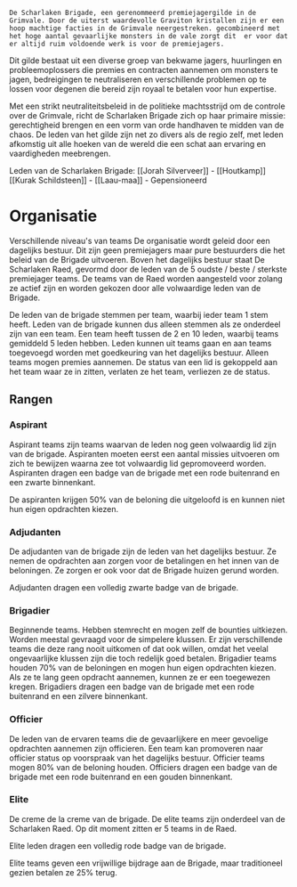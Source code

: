 	De Scharlaken Brigade, een gerenommeerd premiejagergilde in de Grimvale. Door de uiterst waardevolle Graviton kristallen zijn er een hoop machtige facties in de Grimvale neergestreken. gecombineerd met het hoge aantal gevaarlijke monsters in de vale zorgt dit  er voor dat er altijd ruim voldoende werk is voor de premiejagers. 

Dit gilde bestaat uit een diverse groep van bekwame jagers, huurlingen en probleemoplossers die premies en contracten aannemen om monsters te jagen, bedreigingen te neutraliseren en verschillende problemen op te lossen voor degenen die bereid zijn royaal te betalen voor hun expertise.

Met een strikt neutraliteitsbeleid in de politieke machtsstrijd om de controle over de Grimvale, richt de Scharlaken Brigade zich op haar primaire missie: gerechtigheid brengen en een vorm van orde handhaven te midden van de chaos. De leden van het gilde zijn net zo divers als de regio zelf, met leden afkomstig uit alle hoeken van de wereld die een schat aan ervaring en vaardigheden meebrengen.

Leden van de Scharlaken Brigade:
[[Jorah Silverveer]] - [[Houtkamp]]
[[Kurak Schildsteen]] - [[Laau-maa]] - Gepensioneerd


# Organisatie
Verschillende niveau's van teams
De organisatie wordt geleid door een dagelijks bestuur. Dit zijn geen premiejagers maar pure bestuurders die het beleid van de Brigade uitvoeren.
Boven het dagelijks bestuur staat De Scharlaken Raed, gevormd door de leden van de 5 oudste / beste / sterkste premiejager teams. De teams van de Raed worden aangesteld voor zolang ze actief zijn en worden gekozen door alle volwaardige leden van de Brigade.

De leden van de brigade stemmen per team, waarbij ieder team 1 stem heeft. 
Leden van de brigade kunnen dus alleen stemmen als ze onderdeel zijn van een team. Een team heeft tussen de 2 en 10 leden, waarbij teams gemiddeld 5 leden hebben.
Leden kunnen uit teams gaan en aan teams toegevoegd worden met goedkeuring van het dagelijks bestuur.
Alleen teams mogen premies aannemen.
De status van een lid is gekoppeld aan het team waar ze in zitten, verlaten ze het team, verliezen ze de status.
## Rangen
### Aspirant
Aspirant teams zijn teams waarvan de leden nog geen volwaardig lid zijn van de brigade. Aspiranten moeten eerst een aantal missies uitvoeren om zich te bewijzen waarna zee tot volwaardig lid gepromoveerd worden.
Aspiranten dragen een badge van de brigade met een rode buitenrand en een zwarte binnenkant.

De aspiranten krijgen 50% van de beloning die uitgeloofd is en kunnen niet hun eigen opdrachten kiezen.

### Adjudanten
De adjudanten van de brigade zijn de leden van het dagelijks bestuur. Ze nemen de opdrachten aan zorgen voor de betalingen en het innen van de beloningen. Ze zorgen er ook voor dat de Brigade huizen gerund worden.

Adjudanten dragen een volledig zwarte badge van de brigade.

### Brigadier
Beginnende teams. Hebben stemrecht en mogen zelf de bounties uitkiezen. Worden meestal gevraagd voor de simpelere klussen. Er zijn verschillende teams die deze rang nooit uitkomen of dat ook willen, omdat het veelal ongevaarlijke klussen zijn die toch redelijk goed betalen. Brigadier teams houden 70% van de beloningen en mogen hun eigen opdrachten kiezen. Als ze te lang geen opdracht aannemen, kunnen ze er een toegewezen kregen.
Brigadiers dragen een badge van de brigade met een rode buitenrand en een zilvere binnenkant.

### Officier
De leden van de ervaren teams die de gevaarlijkere en meer gevoelige opdrachten aannemen zijn officieren. Een team kan promoveren naar officier status op voorspraak van het dagelijks bestuur.
Officier teams mogen 80% van de beloning houden.
Officiers dragen een badge van de brigade met een rode buitenrand en een gouden binnenkant.

### Elite
De creme de la creme van de brigade. De elite teams zijn onderdeel van de Scharlaken Raed. Op dit moment zitten er 5 teams in de Raed.

Elite leden dragen een volledig rode badge van de brigade.

Elite teams geven een vrijwillige bijdrage aan de Brigade, maar traditioneel gezien betalen ze 25% terug.